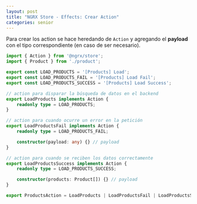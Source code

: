 ```yaml
---
layout: post
title: "NGRX Store - Effects: Crear Action"
categories: senior
---
```


Para crear los action se hace<!--more--> heredando de `Action` y agregando el **payload** con el tipo correspondiente (en caso de ser necesario).

```typescript
import { Action } from '@ngrx/store';
import { Product } from './product';

export const LOAD_PRODUCTS = '[Products] Load';
export const LOAD_PRODUCTS_FAIL = '[Products] Load Fail';
export const LOAD_PRODUCTS_SUCCESS = '[Products] Load Success';

// action para disparar la búsqueda de datos en el backend
export LoadProducts implements Action {
    readonly type = LOAD_PRODUCTS;
}

// action para cuando ocurre un error en la petición
export LoadProductsFail implements Action {
    readonly type = LOAD_PRODUCTS_FAIL;

    constructor(payload: any) {} // payload
}

// action para cuando se reciben los datos correctamente
export LoadProductsSuccess implements Action {
    readonly type = LOAD_PRODUCTS_SUCCESS;

    constructor(products: Product[]) {} // payload
}

export ProductsAction = LoadProducts | LoadProductsFail | LoadProductsSuccess;
```
